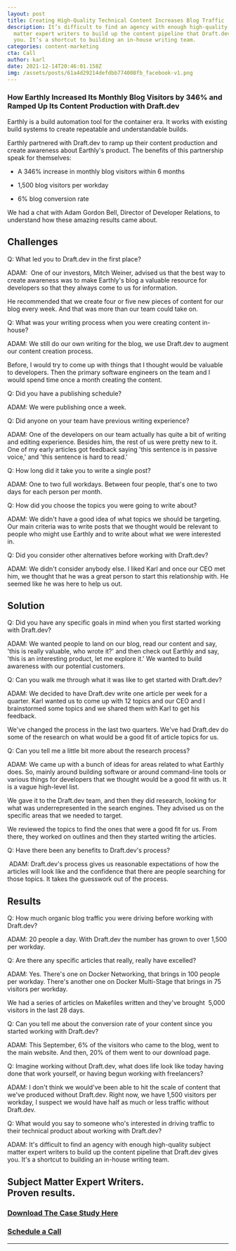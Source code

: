 ```yaml
---
layout: post
title: Creating High-Quality Technical Content Increases Blog Traffic 
description: It’s difficult to find an agency with enough high-quality subject
  matter expert writers to build up the content pipeline that Draft.dev gives
  you. It’s a shortcut to building an in-house writing team.
categories: content-marketing
cta: Call
author: karl
date: 2021-12-14T20:46:01.158Z
img: /assets/posts/61a4d29214defdbb774008fb_facebook-v1.png
---
```

### How Earthly Increased Its Monthly Blog Visitors by 346% and Ramped Up Its Content Production with Draft.dev 

Earthly is a build automation tool for the container era. It works with existing build systems to create repeatable and understandable builds. 

Earthly partnered with Draft.dev to ramp up their content production and create awareness about Earthly's product. The benefits of this partnership speak for themselves:

-   A 346% increase in monthly blog visitors within 6 months 

-   1,500 blog visitors per workday

-   6% blog conversion rate

We had a chat with Adam Gordon Bell, Director of Developer Relations, to understand how these amazing results came about.

## Challenges

Q: What led you to Draft.dev in the first place?

ADAM:  One of our investors, Mitch Weiner, advised us that the best way to create awareness was to make Earthly's blog a valuable resource for developers so that they always come to us for information. 

He recommended that we create four or five new pieces of content for our blog every week. And that was more than our team could take on.

Q: What was your writing process when you were creating content in-house?

ADAM: We still do our own writing for the blog, we use Draft.dev to augment our content creation process. 

Before, I would try to come up with things that I thought would be valuable to developers. Then the primary software engineers on the team and I would spend time once a month creating the content. 

Q: Did you have a publishing schedule?

ADAM: We were publishing once a week.

Q: Did anyone on your team have previous writing experience?

ADAM: One of the developers on our team actually has quite a bit of writing and editing experience. Besides him, the rest of us were pretty new to it. One of my early articles got feedback saying 'this sentence is in passive voice,' and 'this sentence is hard to read.'

Q: How long did it take you to write a single post?

ADAM: One to two full workdays. Between four people, that's one to two days for each person per month.

Q: How did you choose the topics you were going to write about?

ADAM: We didn't have a good idea of what topics we should be targeting. Our main criteria was to write posts that we thought would be relevant to people who might use Earthly and to write about what we were interested in.

Q: Did you consider other alternatives before working with Draft.dev?

ADAM: We didn't consider anybody else. I liked Karl and once our CEO met him, we thought that he was a great person to start this relationship with. He seemed like he was here to help us out.

## Solution

Q: Did you have any specific goals in mind when you first started working with Draft.dev?

ADAM: We wanted people to land on our blog, read our content and say, 'this is really valuable, who wrote it?' and then check out Earthly and say, 'this is an interesting product, let me explore it.' We wanted to build awareness with our potential customers.

Q: Can you walk me through what it was like to get started with Draft.dev?

ADAM: We decided to have Draft.dev write one article per week for a quarter. Karl wanted us to come up with 12 topics and our CEO and I brainstormed some topics and we shared them with Karl to get his feedback.

We've changed the process in the last two quarters. We've had Draft.dev do some of the research on what would be a good fit of article topics for us.

Q: Can you tell me a little bit more about the research process?

ADAM: We came up with a bunch of ideas for areas related to what Earthly does. So, mainly around building software or around command-line tools or various things for developers that we thought would be a good fit with us. It is a vague high-level list.

We gave it to the Draft.dev team, and then they did research, looking for what was underrepresented in the search engines. They advised us on the specific areas that we needed to target. 

We reviewed the topics to find the ones that were a good fit for us. From there, they worked on outlines and then they started writing the articles. 

Q: Have there been any benefits to Draft.dev's process?

 ADAM: Draft.dev's process gives us reasonable expectations of how the articles will look like and the confidence that there are people searching for those topics. It takes the guesswork out of the process.

## Results

Q: How much organic blog traffic you were driving before working with Draft.dev?

ADAM: 20 people a day. With Draft.dev the number has grown to over 1,500 per workday.

Q: Are there any specific articles that really, really have excelled?

ADAM: Yes. There's one on Docker Networking, that brings in 100 people per workday. There's another one on Docker Multi-Stage that brings in 75 visitors per workday.

We had a series of articles on Makefiles written and they've brought  5,000 visitors in the last 28 days. 

Q: Can you tell me about the conversion rate of your content since you started working with Draft.dev?

ADAM: This September, 6% of the visitors who came to the blog, went to the main website. And then, 20% of them went to our download page.

Q: Imagine working without Draft.dev, what does life look like today having done that work yourself, or having begun working with freelancers?

ADAM: I don't think we would've been able to hit the scale of content that we've produced without Draft.dev. Right now, we have 1,500 visitors per workday, I suspect we would have half as much or less traffic without Draft.dev.

Q: What would you say to someone who's interested in driving traffic to their technical product about working with Draft.dev?

ADAM: It's difficult to find an agency with enough high-quality subject matter expert writers to build up the content pipeline that Draft.dev gives you. It's a shortcut to building an in-house writing team.

Subject Matter Expert Writers.\
Proven results.
-----------------------------------------------
 ### [Download The Case Study Here](https://draft.dev/case-study)

 ### [Schedule a Call](https://draft.dev/call)
------------------------------------------------